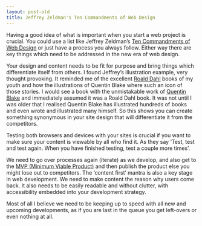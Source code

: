 ```yaml
---
layout: post-old
title: Jeffrey Zeldman's Ten Commandments of Web Design 
---
```


Having a good idea of what is important when you start a web project is crucial. You could use a list like Jeffrey Zeldman’s [Ten Commandments of Web Design](http://vimeo.com/84467622) or just have a process you always follow. Either way there are key things which need to be addressed in the new era of web design.

Your design and content needs to be fit for purpose and bring things which differentiate itself from others. I found Jeffrey’s illustration example, very thought provoking. It reminded me of the excellent [Roald Dahl](http://www.roalddahl.com/) books of my youth and how the illustrations of Quentin Blake where such an icon of those stories. I would see a book with the unmistakable work of [Quentin Blake](http://www.quentinblake.com/) and immediately assumed it was a Roald Dahl book. It was not until I was older that I realised Quentin Blake has illustrated hundreds of books and even wrote and illustrated many himself. So this shows you can create something synonymous in your site design that will differentiate it from the competitors.

Testing both browsers and devices with your sites is crucial if you want to make sure your content is viewable by all who find it. As they say ‘Test, test and test again. When you have finished testing, test a couple more times’.

We need to go over processes again (iterate) as we develop, and also get to the [MVP (Minimum Viable Product)](http://en.wikipedia.org/wiki/Minimum_viable_product) and then publish the product else you might lose out to competitors. The ‘content first’ mantra is also a key stage in web development. We need to make content the reason why users come back. It also needs to be easily readable and without clutter, with accessibility embedded into your development strategy.

Most of all I believe we need to be keeping up to speed with all new and upcoming developments, as if you are last in the queue you get left-overs or even nothing at all. 
